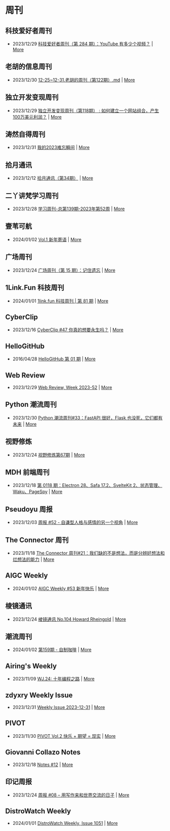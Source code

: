 # 周刊

## 科技爱好者周刊
- 2023/12/29 [科技爱好者周刊（第 284 期）：YouTube 有多少个视频？](http://www.ruanyifeng.com/blog/2023/12/weekly-issue-284.html) | [More](channels/科技爱好者周刊.md)

## 老胡的信息周刊
- 2023/12/30 [12-25~12-31.老胡的周刊（第122期）.md](https://weekly.howie6879.com/2023/12-25~12-31.老胡的周刊（第122期）.html) | [More](channels/老胡的信息周刊.md)

## 独立开发变现周刊
- 2023/12/29 [独立开发变现周刊（第118期） : 如何建立一个网站组合，产生100万美元利润？](https://www.ezindie.com/weekly/issue-118) | [More](channels/独立开发变现周刊.md)

## 涛然自得周刊
- 2023/12/31 [我的2023难忘瞬间](http://heyitao.com/post/my-2023) | [More](channels/涛然自得周刊.md)

## 拾月通讯
- 2023/12/12 [拾月通讯（第34期）](https://www.skyue.com/23121220.html) | [More](channels/拾月通讯.md)

## 二丫讲梵学习周刊
- 2023/12/28 [学习周刊-总第139期-2023年第52周](https://wiki.eryajf.net/pages/3c7c6a/) | [More](channels/二丫讲梵学习周刊.md)

## 壹苇可航
- 2024/01/02 [Vol.1 新年寄语](https://justgoidea.com/newsletter/202401/?utm_source=atom_feed) | [More](channels/壹苇可航.md)

## 广场周刊
- 2023/12/24 [广场周刊（第 15 期）：记住遗忘](https://immmmm.com/weekly-2023-12-23/) | [More](channels/广场周刊.md)

## 1Link.Fun 科技周刊
- 2024/01/01 [1link.fun 科技周刊 | 第 81 期](https://1link.fun/blog/issue/issue81/) | [More](channels/1Link.Fun%20%E7%A7%91%E6%8A%80%E5%91%A8%E5%88%8A.md)

## CyberClip
- 2023/12/16 [CyberClip #47 你真的想要永生吗？](https://shyrz.me/cyberclip-47-do-you-really-want-to-live-forever/) | [More](channels/CyberClip.md)

## HelloGitHub
- 2016/04/28 [HelloGitHub 第 01 期](https://hellogithub.com/periodical/volume/1) | [More](channels/HelloGitHub.md)

## Web Review
- 2023/12/29 [Web Review, Week 2023-52](https://ervin.ipsquad.net/blog/2023/12/29/web-review-week-2023-52/) | [More](channels/Web%20Review.md)

## Python 潮流周刊
- 2023/12/30 [Python 潮流周刊#33：FastAPI 很好，Flask 也没死，它们都有未来](https://pythoncat.top/posts/2023-12-30-weekly/) | [More](channels/Python%20%E6%BD%AE%E6%B5%81%E5%91%A8%E5%88%8A.md)

## 视野修炼
- 2023/12/24 [视野修炼第67期](https://sugarat.top/weekly/2023-12-24.html) | [More](channels/%E8%A7%86%E9%87%8E%E4%BF%AE%E7%82%BC.md)

## MDH 前端周刊
- 2023/12/18 [第 0118 期：Electron 28、Safa 17.2、SvelteKit 2、状态管理、Waku、PageSpy](https://mdhweekly.com/weekly/issue-0118) | [More](channels/MDH%20%E5%89%8D%E7%AB%AF%E5%91%A8%E5%88%8A.md)

## Pseudoyu 周报
- 2023/12/03 [周报 #52 - 自谦型人格与感情的另一个视角](https://www.pseudoyu.com/zh/2023/12/03/weekly_review_20231203/) | [More](channels/Pseudoyu%20%E5%91%A8%E6%8A%A5.md)

## The Connector 周刊
- 2023/11/18 [The Connector 周刊#21：我们缺的不是想法，而是分辨好想法和烂想法的能力](https://liduos.com/the-connector-weekly-21.html) | [More](channels/The%20Connector%20%E5%91%A8%E5%88%8A.md)

## AIGC Weekly
- 2024/01/02 [AIGC Weekly #53 新年快乐](https://quail.ink/op7418/p/aigc-weekly-53) | [More](channels/AIGC%20Weekly.md)

## 棱镜通讯
- 2023/12/24 [棱镜通讯 No.104  Howard Rheingold](https://wangyurui.com/posts/leng-jing-tong-xun-no-104-howard-rheingold-8ec0a626) | [More](channels/%E6%A3%B1%E9%95%9C%E9%80%9A%E8%AE%AF.md)

## 潮流周刊
- 2024/01/02 [第159期 - 自制咖啡](https://weekly.tw93.fun/posts/159-%E8%87%AA%E5%88%B6%E5%92%96%E5%95%A1/) | [More](channels/%E6%BD%AE%E6%B5%81%E5%91%A8%E5%88%8A.md)

## Airing's Weekly
- 2023/11/09 [WJ.24: 十年编程之路](https://weekly.ursb.me/posts/weekly-24/) | [More](channels/Airing%27s%20Weekly.md)

## zdyxry Weekly Issue
- 2023/12/31 [Weekly Issue 2023-12-31](https://zdyxry.github.io/2023/12/31/Weekly-Issue-2023-12-31/) | [More](channels/zdyxry%20Weekly%20Issue.md)

## PIVOT
- 2023/11/30 [PIVOT Vol.2 快乐 + 期望 = 现实](https://anotherdayu.com/2023/5519/) | [More](channels/PIVOT.md)

## Giovanni Collazo Notes
- 2023/12/18 [Notes #12](https://gcollazo.com/notes-12/) | [More](channels/Giovanni%20Collazo%20Notes.md)

## 印记周报
- 2023/12/24 [周报 #08 – 用写作来和世界交流的日子](https://yinji.org/5221.html) | [More](channels/%E5%8D%B0%E8%AE%B0%E5%91%A8%E6%8A%A5.md)

## DistroWatch Weekly
- 2024/01/01 [DistroWatch Weekly, Issue 1051](https://distrowatch.com/weekly.php?issue=20240101) | [More](channels/DistroWatch%20Weekly.md)


